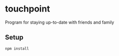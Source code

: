 # touchpoint
Program for staying up-to-date with friends and family


Setup
----
```
npm install
```
